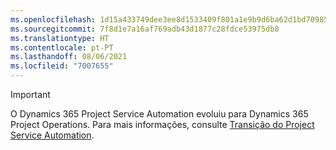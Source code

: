 ```yaml
---
ms.openlocfilehash: 1d15a433749dee3ee8d1533409f801a1e9b9d6ba62d1bd70985e3997f1547db0
ms.sourcegitcommit: 7f8d1e7a16af769adb43d1877c28fdce53975db8
ms.translationtype: HT
ms.contentlocale: pt-PT
ms.lasthandoff: 08/06/2021
ms.locfileid: "7007655"
---
```

> [!IMPORTANT]
> O Dynamics 365 Project Service Automation evoluiu para Dynamics 365 Project Operations. Para mais informações, consulte [Transição do Project Service Automation](https://dynamics.microsoft.com/en-us/project-service-automation/overview/).
